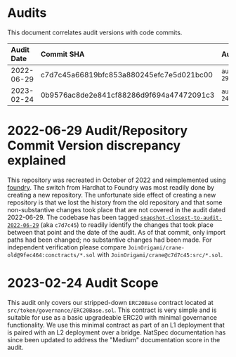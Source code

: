 # Audits

This document correlates audit versions with code commits.

| Audit Date | Commit SHA                               | Audit File                                                              |
| :--------- | :--------------------------------------- | :---------------------------------------------------------------------- |
| 2022-06-29 | c7d7c45a66819bfc853a880245efc7e5d021bc00 | `audits/2022-06-29_Origami_Quantstamp_Audit_Final_Report.pdf`           |
| 2023-02-24 | 0b9576ac8de2e841cf88286d9f694a47472091c3 | `audits/2023-02-24_Origami_Quantstamp_Audit_ERC20Base_Final_Report.pdf` |

# 2022-06-29 Audit/Repository Commit Version discrepancy explained

This repository was recreated in October of 2022 and reimplemented using [foundry](https://getfoundry.sh). The switch from Hardhat to Foundry was most readily done by creating a new repository. The unfortunate side effect of creating a new repository is that we lost the history from the old repository and that some non-substantive changes took place that are not covered in the audit dated 2022-06-29. The codebase has been tagged [`snapshot-closest-to-audit-2022-06-29`](https://github.com/JoinOrigami/crane/tree/snapshot-closest-to-audit-2022-06-29) (aka `c7d7c45`) to readily identify the changes that took place between that point and the date of the audit. As of that commit, only import paths had been changed; no substantive changes had been made. For independent verification please compare `JoinOrigami/crane-old@9fec464:conctracts/*.sol` with `JoinOrigami/crane@c7d7c45:src/*.sol`.

# 2023-02-24 Audit Scope

This audit only covers our stripped-down `ERC20Base` contract located at `src/token/governance/ERC20Base.sol`. This contract is very simple and is suitable for use as a basic upgradeable ERC20 with minimal governance functionality. We use this minimal contract as part of an L1 deployment that is paired with an L2 deployment over a bridge. NatSpec documentation has since been updated to address the "Medium" documentation score in the audit.

